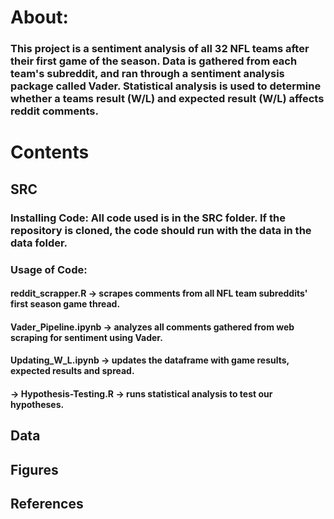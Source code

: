 # About:
### This project is a sentiment analysis of all 32 NFL teams after their first game of the season. Data is gathered from each team's subreddit, and ran through a sentiment analysis package called Vader. Statistical analysis is used to determine whether a teams result (W/L) and expected result (W/L) affects reddit comments. 
# Contents
## SRC 
### Installing Code: All code used is in the SRC folder. If the repository is cloned, the code should run with the data in the data folder.
### Usage of Code: 
#### reddit_scrapper.R -> scrapes comments from all NFL team subreddits' first season game thread.
#### Vader_Pipeline.ipynb -> analyzes all comments gathered from web scraping for sentiment using Vader.
#### Updating_W_L.ipynb -> updates the dataframe with game results, expected results and spread.
#### -> Hypothesis-Testing.R -> runs statistical analysis to test our hypotheses. 
## Data
### 
## Figures
###
## References
### 
